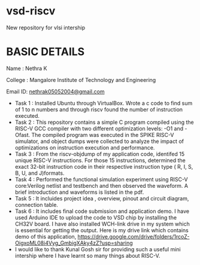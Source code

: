 # vsd-riscv
New repository for vlsi intership

# BASIC DETAILS
Name    : Nethra K

College : Mangalore Institute of Technology and Engineering

Email ID: nethrak05052004@gmail.com

* Task 1 : Installed Ubuntu through VirtualBox. Wrote a  c code to find sum of 1 to n numbers and through riscv found the number of instruction executed.
* Task 2 : This repository contains a simple C program compiled using the RISC-V GCC compiler with two different optimization levels: -O1 and -Ofast. The compiled program was executed in the SPIKE RISC-V simulator, and object dumps were collected to analyze the impact of optimizations on instruction execution and performance.
* Task 3 : From the riscv-objdump of my application code, identifed 15 unique RISC-V instructions.
For those 15 instructions, determined the exact 32-bit instruction code in their respective instruction type ( R, I, S, B, U, and J)formats.
* Task 4 : Performed the functional simulation experiment using RISC-V core:Verilog netlist and testbench and then observed the waveform. A brief introduction and waveforms is listed in the pdf.
* Task 5 : It incluides project idea , overview, pinout and circuit diagram, connection table.
* Task 6 : It includes final code submission and application demo. I have used Arduino IDE to upload the code to VSD chip by installing the CH32V board. I have also installed WCH-link drive in my system which is essential for getting the output. Here is my drive link which contains demo of this application,
   https://drive.google.com/drive/folders/1rcoZ-OigxoML08i4Vyg_GmbigXAky4zZ?usp=sharing
* I would like to thank Kunal Gosh sir for providing such a useful mini intership where I have learnt so many things about RISC-V.
